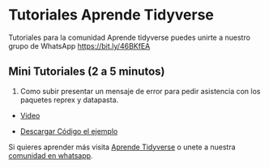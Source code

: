 # Tutoriales Aprende Tidyverse

Tutoriales para la comunidad Aprende tidyverse puedes unirte a nuestro grupo de WhatsApp https://bit.ly/46BKfEA


## Mini Tutoriales (2 a 5 minutos)

1. Como subir presentar un mensaje de error para pedir asistencia con los paquetes reprex y datapasta.


  + [Video](https://www.loom.com/share/2571dc0ad77043b9a4b3ff009401092b?sid=8f3db340-eea2-482f-bdab-7d88dedc8373)

  + [Descargar Código el ejemplo](https://github.com/Aprende-Tidyverse/tutoriales/blob/main/R/001_presentar_errores_reprex.R)
  


Si quieres aprender más visita [Aprende Tidyverse](aprendetidyverse.com) o unete a nuestra [comunidad en whatsapp](https://bit.ly/46BKfEA).